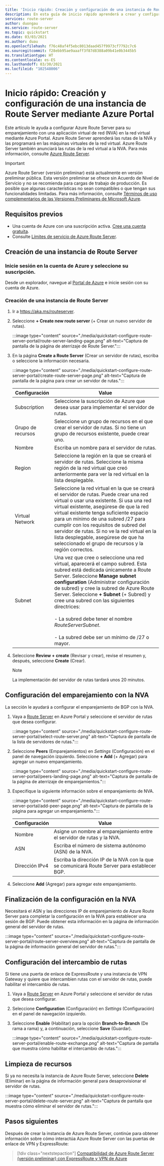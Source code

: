 ```yaml
---
title: 'Inicio rápido: Creación y configuración de una instancia de Route Server mediante Azure Portal'
description: En esta guía de inicio rápido aprenderá a crear y configurar una instancia de Route Server mediante Azure Portal.
services: route-server
author: duongau
ms.service: route-server
ms.topic: quickstart
ms.date: 03/03/2021
ms.author: duau
ms.openlocfilehash: f76c48af4f5ebc8013daad457f9973cf7792c7c6
ms.sourcegitcommit: f28ebb95ae9aaaff3f87d8388a09b41e0b3445b5
ms.translationtype: HT
ms.contentlocale: es-ES
ms.lasthandoff: 03/30/2021
ms.locfileid: "102548006"
---
```

# <a name="quickstart-create-and-configure-route-server-using-the-azure-portal"></a>Inicio rápido: Creación y configuración de una instancia de Route Server mediante Azure Portal

Este artículo le ayuda a configurar Azure Route Server para su emparejamiento con una aplicación virtual de red (NVA) en la red virtual mediante Azure Portal. Azure Route Server aprenderá las rutas de la NVA y las programará en las máquinas virtuales de la red virtual. Azure Route Server también anunciará las rutas de la red virtual a la NVA. Para más información, consulte [Azure Route Server](overview.md).

> [!IMPORTANT]
> Azure Route Server (versión preliminar) está actualmente en versión preliminar pública.
> Esta versión preliminar se ofrece sin Acuerdo de Nivel de Servicio y no se recomienda para cargas de trabajo de producción. Es posible que algunas características no sean compatibles o que tengan sus funcionalidades limitadas.
> Para más información, consulte [Términos de uso complementarios de las Versiones Preliminares de Microsoft Azure](https://azure.microsoft.com/support/legal/preview-supplemental-terms/).

## <a name="prerequisites"></a>Requisitos previos

* Una cuenta de Azure con una suscripción activa. [Cree una cuenta gratuita](https://azure.microsoft.com/free/?WT.mc_id=A261C142F).
* Consulte [Límites de servicio de Azure Route Server](route-server-faq.md#limitations).

## <a name="create-a-route-server"></a>Creación de una instancia de Route Server

### <a name="sign-in-to-your-azure-account-and-select-your-subscription"></a>Inicie sesión en la cuenta de Azure y seleccione su suscripción.

Desde un explorador, navegue al [Portal de Azure](https://portal.azure.com) e inicie sesión con su cuenta de Azure.

### <a name="create-a-route-server"></a>Creación de una instancia de Route Server

1. Ir a https://aka.ms/routeserver.

1. Seleccione **+ Create new route server** (+ Crear un nuevo servidor de rutas).

    :::image type="content" source="./media/quickstart-configure-route-server-portal/route-server-landing-page.png" alt-text="Captura de pantalla de la página de aterrizaje de Route Server."::: 

1. En la página **Create a Route Server** (Crear un servidor de rutas), escriba o seleccione la información necesaria.

    :::image type="content" source="./media/quickstart-configure-route-server-portal/create-route-server-page.png" alt-text="Captura de pantalla de la página para crear un servidor de rutas.":::     

    | Configuración | Value |
    |----------|-------|
    | Subscription | Seleccione la suscripción de Azure que desea usar para implementar el servidor de rutas. |
    | Grupo de recursos | Seleccione un grupo de recursos en el que crear el servidor de rutas. Si no tiene un grupo de recursos existente, puede crear uno. |
    | Nombre | Escriba un nombre para el servidor de rutas. |
    | Region | Seleccione la región en la que se creará el servidor de rutas. Seleccione la misma región de la red virtual que creó anteriormente para ver la red virtual en la lista desplegable. |
    | Virtual Network | Seleccione la red virtual en la que se creará el servidor de rutas. Puede crear una red virtual o usar una existente. Si usa una red virtual existente, asegúrese de que la red virtual existente tenga suficiente espacio para un mínimo de una subred /27 para cumplir con los requisitos de subred del servidor de rutas. Si no ve la red virtual en la lista desplegable, asegúrese de que ha seleccionado el grupo de recursos y la región correctos. |
    | Subnet | Una vez que cree o seleccione una red virtual, aparecerá el campo subred. Esta subred está dedicada únicamente a Route Server. Seleccione **Manage subnet configuration** (Administrar configuración de subred) y cree la subred de Azure Route Server. Seleccione **+ Subnet** (+ Subred) y cree una subred con las siguientes directrices:</br><br>- La subred debe tener el nombre *RouteServerSubnet*.</br><br>- La subred debe ser un mínimo de /27 o mayor.</br> |

1. Seleccione **Review + create** (Revisar y crear), revise el resumen y, después, seleccione **Create** (Crear). 

    > [!NOTE]
    > La implementación del servidor de rutas tardará unos 20 minutos.

## <a name="set-up-peering-with-nva"></a>Configuración del emparejamiento con la NVA

La sección le ayudará a configurar el emparejamiento de BGP con la NVA.

1. Vaya a [Route Server](https://aka.ms/routeserver) en Azure Portal y seleccione el servidor de rutas que desea configurar.

    :::image type="content" source="./media/quickstart-configure-route-server-portal/select-route-server.png" alt-text="Captura de pantalla de la lista de servidores de rutas."::: 

1. Seleccione **Peers** (Emparejamientos) en *Settings* (Configuración) en el panel de navegación izquierdo. Seleccione **+ Add** (+ Agregar) para agregar un nuevo emparejamiento.

    :::image type="content" source="./media/quickstart-configure-route-server-portal/peers-landing-page.png" alt-text="Captura de pantalla de la página de aterrizaje de emparejamientos."::: 

1. Especifique la siguiente información sobre el emparejamiento de NVA.

    :::image type="content" source="./media/quickstart-configure-route-server-portal/add-peer-page.png" alt-text="Captura de pantalla de la página para agregar un emparejamiento.":::

    | Configuración | Value |
    |----------|-------|
    | Nombre | Asigne un nombre al emparejamiento entre el servidor de rutas y la NVA. |
    | ASN |  Escriba el número de sistema autónomo (ASN) de la NVA. |
    | Dirección IPv4 | Escriba la dirección IP de la NVA con la que se comunicará Route Server para establecer BGP. |

1. Seleccione **Add** (Agregar) para agregar este emparejamiento.

## <a name="complete-the-configuration-on-the-nva"></a>Finalización de la configuración en la NVA

Necesitará el ASN y las direcciones IP de emparejamiento de Azure Route Server para completar la configuración en la NVA para establecer una sesión de BGP. Puede obtener esta información en la página de información general del servidor de rutas.

:::image type="content" source="./media/quickstart-configure-route-server-portal/route-server-overview.png" alt-text="Captura de pantalla de la página de información general del servidor de rutas.":::

## <a name="configure-route-exchange"></a>Configuración del intercambio de rutas

Si tiene una puerta de enlace de ExpressRoute y una instancia de VPN Gateway y quiere que intercambien rutas con el servidor de rutas, puede habilitar el intercambio de rutas.

1. Vaya a [Route Server](https://aka.ms/routeserver) en Azure Portal y seleccione el servidor de rutas que desea configurar.

1. Seleccione **Configuration** (Configuración) en *Settings* (Configuración) en el panel de navegación izquierdo.

1. Seleccione **Enable** (Habilitar) para la opción **Branch-to-Branch** (De rama a rama) y, a continuación, seleccione **Save** (Guardar).

    :::image type="content" source="./media/quickstart-configure-route-server-portal/enable-route-exchange.png" alt-text="Captura de pantalla que muestra cómo habilitar el intercambio de rutas.":::

## <a name="clean-up-resources"></a>Limpieza de recursos

Si ya no necesita la instancia de Azure Route Server, seleccione **Delete** (Eliminar) en la página de información general para desaprovisionar el servidor de rutas.

:::image type="content" source="./media/quickstart-configure-route-server-portal/delete-route-server.png" alt-text="Captura de pantalla que muestra cómo eliminar el servidor de rutas.":::

## <a name="next-steps"></a>Pasos siguientes

Después de crear la instancia de Azure Route Server, continúe para obtener información sobre cómo interactúa Azure Route Server con las puertas de enlace de VPN y ExpressRoute: 

> [!div class="nextstepaction"]
> [Compatibilidad de Azure Route Server (versión preliminar) con ExpressRoute y VPN de Azure](expressroute-vpn-support.md)
